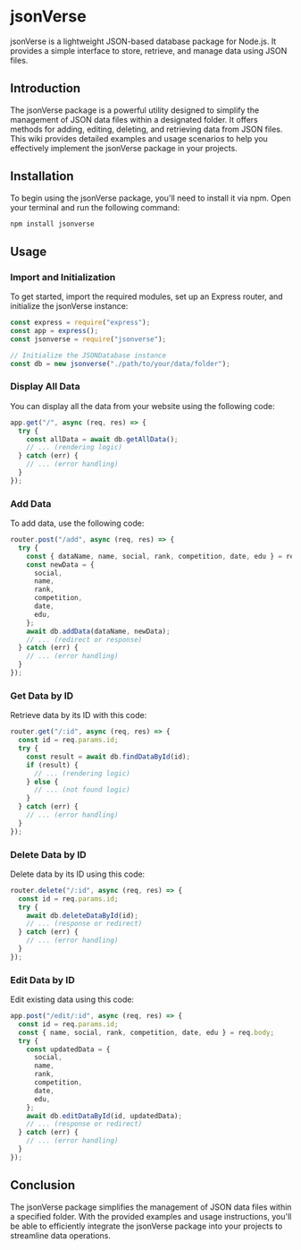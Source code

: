 # jsonVerse

jsonVerse is a lightweight JSON-based database package for Node.js. It provides a simple interface to store, retrieve, and manage data using JSON files.

## Introduction

The jsonVerse package is a powerful utility designed to simplify the management of JSON data files within a designated folder. It offers methods for adding, editing, deleting, and retrieving data from JSON files. This wiki provides detailed examples and usage scenarios to help you effectively implement the jsonVerse package in your projects.

## Installation

To begin using the jsonVerse package, you'll need to install it via npm. Open your terminal and run the following command:

```bash
npm install jsonverse
```

## Usage

### Import and Initialization

To get started, import the required modules, set up an Express router, and initialize the jsonVerse instance:

```javascript
const express = require("express");
const app = express();
const jsonverse = require("jsonverse");

// Initialize the JSONDatabase instance
const db = new jsonverse("./path/to/your/data/folder");
```

### Display All Data

You can display all the data from your website using the following code:

```javascript
app.get("/", async (req, res) => {
  try {
    const allData = await db.getAllData();
    // ... (rendering logic)
  } catch (err) {
    // ... (error handling)
  }
});
```

### Add Data

To add data, use the following code:

```javascript
router.post("/add", async (req, res) => {
  try {
    const { dataName, name, social, rank, competition, date, edu } = req.body;
    const newData = {
      social,
      name,
      rank,
      competition,
      date,
      edu,
    };
    await db.addData(dataName, newData);
    // ... (redirect or response)
  } catch (err) {
    // ... (error handling)
  }
});
```

### Get Data by ID

Retrieve data by its ID with this code:

```javascript
router.get("/:id", async (req, res) => {
  const id = req.params.id;
  try {
    const result = await db.findDataById(id);
    if (result) {
      // ... (rendering logic)
    } else {
      // ... (not found logic)
    }
  } catch (err) {
    // ... (error handling)
  }
});
```

### Delete Data by ID

Delete data by its ID using this code:

```javascript
router.delete("/:id", async (req, res) => {
  const id = req.params.id;
  try {
    await db.deleteDataById(id);
    // ... (response or redirect)
  } catch (err) {
    // ... (error handling)
  }
});
```

### Edit Data by ID

Edit existing data using this code:

```javascript
app.post("/edit/:id", async (req, res) => {
  const id = req.params.id;
  const { name, social, rank, competition, date, edu } = req.body;
  try {
    const updatedData = {
      social,
      name,
      rank,
      competition,
      date,
      edu,
    };
    await db.editDataById(id, updatedData);
    // ... (response or redirect)
  } catch (err) {
    // ... (error handling)
  }
});
```

## Conclusion

The jsonVerse package simplifies the management of JSON data files within a specified folder. With the provided examples and usage instructions, you'll be able to efficiently integrate the jsonVerse package into your projects to streamline data operations.